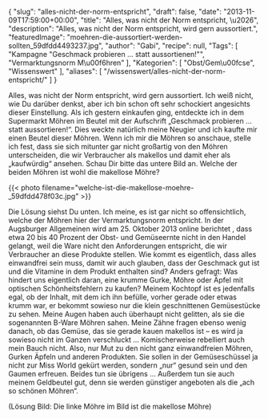 {
    "slug": "alles-nicht-der-norm-entspricht",
    "draft": false,
    "date": "2013-11-09T17:59:00+00:00",
    "title": "Alles, was nicht der Norm entspricht, \u2026",
    "description": "Alles, was nicht der Norm entspricht, wird gern aussortiert.",
    "featuredImage": "moehren-die-aussortiert-werden-sollten_59dfdd4493237.jpg",
    "author": "Gabi",
    "recipe": null,
    "Tags": [
        "Kampagne \"Geschmack probieren ... statt aussortienen!\"",
        "Vermarktungsnorm M\u00f6hren"
    ],
    "Kategorien": [
        "Obst\/Gem\u00fcse",
        "Wissenswert"
    ],
    "aliases": [
        "\/wissenswert\/alles-nicht-der-norm-entspricht\/"
    ]
}

Alles, was nicht der Norm entspricht, wird gern aussortiert. Ich weiß nicht, wie Du darüber denkst, aber ich bin schon oft sehr schockiert angesichts dieser Einstellung. Als ich gestern einkaufen ging, entdeckte ich in dem Supermarkt Möhren im Beutel mit der Aufschrift &#8222;Geschmack probieren &#8230; statt aussortieren!&#8220;. Dies weckte natürlich meine Neugier und ich kaufte mir einen Beutel dieser Möhren. Wenn ich mir die Möhren so anschaue, stelle ich fest, dass sie sich mitunter gar nicht großartig von den Möhren unterscheiden, die wir Verbraucher als makellos und damit eher als &#8222;kaufwürdig&#8220; ansehen. Schau Dir bitte das untere Bild an. Welche der beiden Möhren ist wohl die makellose Möhre?

{{< photo filename="welche-ist-die-makellose-moehre-_59dfdd478f03c.jpg" >}}

Die Lösung siehst Du unten. Ich meine, es ist gar nicht so offensichtlich, welche der Möhren hier der Vermarktungsnorm entspricht. In der Augsburger Allgemeinen wird am 25. Oktober 2013 online berichtet , dass etwa 20 bis 40 Prozent der Obst- und Gemüseernte nicht in den Handel gelangt, weil die Ware nicht den Anforderungen entspricht, die wir Verbraucher an diese Produkte stellen. Wie kommt es eigentlich, dass alles einwandfrei sein muss, damit wir auch glauben, dass der Geschmack gut ist und die Vitamine in dem Produkt enthalten sind? Anders gefragt: Was hindert uns eigentlich daran, eine krumme Gurke, Möhre oder Äpfel mit optischen Schönheitsfehlern zu kaufen? Meinem Kochtopf ist es jedenfalls egal, ob der Inhalt, mit dem ich ihn befülle, vorher gerade oder etwas krumm war, er bekommt sowieso nur die klein geschnittenen Gemüsestücke zu sehen. Meine Augen haben auch überhaupt nicht gelitten, als sie die sogenannten B-Ware Möhren sahen. Meine Zähne fragen ebenso wenig danach, ob das Gemüse, das sie gerade kauen makellos ist &#8211; es wird ja sowieso nicht im Ganzen verschluckt &#8230; Komischerweise rebelliert auch mein Bauch nicht. Also, nur Mut zu den nicht ganz einwandfreien Möhren, Gurken Äpfeln und anderen Produkten. Sie sollen in der Gemüseschüssel ja nicht zur Miss World gekürt werden, sondern &#8222;nur&#8220; gesund sein und den Gaumen erfreuen. Beides tun sie übrigens &#8230; Außerdem tun sie auch meinem Geldbeutel gut, denn sie werden günstiger angeboten als die &#8222;ach so schönen Möhren&#8220;.

(Lösung Bild: Die linke Möhre im Bild ist die makellose Möhre)